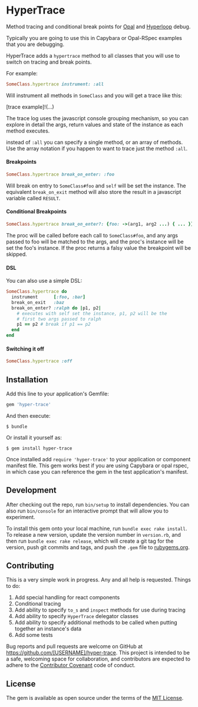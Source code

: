 # HyperTrace

Method tracing and conditional break points for [Opal](http://opalrb.org/) and [Hyperloop](http://ruby-hyperloop.io) debug.

Typically you are going to use this in Capybara or Opal-RSpec examples that you are debugging.

HyperTrace adds a `hypertrace` method to all classes that you will use to switch on tracing and break points.

For example:

```ruby
SomeClass.hypertrace instrument: :all
```

Will instrument all methods in `SomeClass` and you will get a trace like this:

[trace example]!(...)

The trace log uses the javascript console grouping mechanism, so you can explore in detail the args, return values and state of the instance as each method executes.

instead of `:all` you can specify a single method, or an array of methods.  Use the array notation if you happen to want to trace just the method `:all`.

#### Breakpoints

```ruby
SomeClass.hypertrace break_on_enter: :foo
```

Will break on entry to `SomeClass#foo` and `self` will be set the instance. The equivalent `break_on_exit` method will also store the result in a javascript variable called `RESULT`.

#### Conditional Breakpoints

```ruby
SomeClass.hypertrace break_on_enter?: {foo: ->(arg1, arg2 ...) { ... }}
```

The proc will be called before each call to `SomeClass#foo`, and any args passed to foo will be matched to the args, and the proc's instance will be set the foo's instance.  If the proc returns a falsy value the breakpoint will be skipped.

#### DSL

You can also use a simple DSL:

```ruby
SomeClass.hypertrace do
  instrument      [:foo, :bar]
  break_on_exit   :baz
  break_on_enter? :ralph do |p1, p2|
    # executes with self set the instance, p1, p2 will be the
    # first two args passed to ralph
    p1 == p2 # break if p1 == p2
  end
end
```

#### Switching it off

```ruby
SomeClass.hypertrace :off
```

## Installation

Add this line to your application's Gemfile:

```ruby
gem 'hyper-trace'
```

And then execute:

    $ bundle

Or install it yourself as:

    $ gem install hyper-trace

Once installed add `require 'hyper-trace'` to your application or component manifest file.  This gem works best if you are using Capybara or opal rspec, in which case you can reference the gem in the test application's manifest.

## Development

After checking out the repo, run `bin/setup` to install dependencies. You can also run `bin/console` for an interactive prompt that will allow you to experiment.

To install this gem onto your local machine, run `bundle exec rake install`. To release a new version, update the version number in `version.rb`, and then run `bundle exec rake release`, which will create a git tag for the version, push git commits and tags, and push the `.gem` file to [rubygems.org](https://rubygems.org).

## Contributing

This is a very simple work in progress.  Any and all help is requested.  Things to do:

1. Add special handling for react components
2. Conditional tracing
2. Add ability to specify `to_s` and `inspect` methods for use during tracing
3. Add ability to specify `HyperTrace` delegator classes
4. Add ability to specify additional methods to be called when putting together an instance's data
5. Add some tests

Bug reports and pull requests are welcome on GitHub at https://github.com/[USERNAME]/hyper-trace. This project is intended to be a safe, welcoming space for collaboration, and contributors are expected to adhere to the [Contributor Covenant](http://contributor-covenant.org) code of conduct.

## License

The gem is available as open source under the terms of the [MIT License](http://opensource.org/licenses/MIT).
